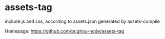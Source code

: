 # assets-tag

include js and css, according to assets.json generated by assets-compile

Homepage: https://github.com/bughou-node/assets-tag
